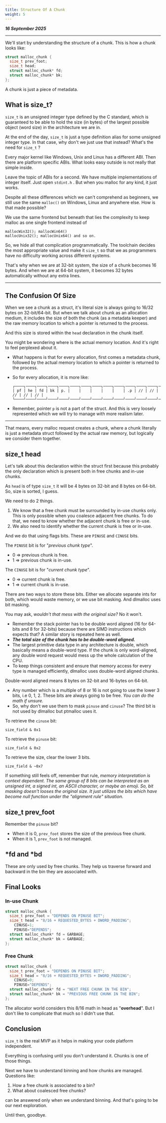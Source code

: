 ```yaml
---
title: Structure Of A Chunk
weight: 5
---
```


_**16 September 2025**_

***

We'll start by understanding the structure of a chunk. This is how a chunk looks like:

```c
struct malloc_chunk {
  size_t prev_foot;
  size_t head;
  struct malloc_chunk* fd;
  struct malloc_chunk* bk;
};
```

A chunk is just a piece of metadata.

## What is size\_t?

`size_t` is an unsigned integer type defined by the C standard, which is guaranteed to be able to hold the size (in bytes) of the largest possible object (word size) in the architecture we are in.

At the end of the day, `size_t` is just a type definition alias for some unsigned integer type. In that case, why don't we just use that instead? What's the need for `size_t` ?

Every major kernel like Windows, Unix and Linux has a different ABI. Then there are platform specific ABIs. What looks easy outside is not really that simple inside.

Leave the topic of ABIs for a second. We have multiple implementations of integer itself. Just open `stdint.h` . But when you malloc for any kind, it just works.

Despite all these differences which we can't comprehend as beginners, we still use the same `malloc()` on Windows, Linux and anywhere else. How is that made possible?

We use the same frontend but beneath that lies the complexity to keep malloc as one single frontend instead of

```
mallocWin32(); mallocWin64()
mallocUnix32(); mallocUnix64() and so on.
```

So, we hide all that complication programmatically. The toolchain decides the most appropriate value and make it `size_t` so that we as programmers have no difficulty working across different systems.

That's why when we are at 32-bit system, the size of a chunk becomes 16 bytes. And when we are at 64-bit system, it becomes 32 bytes automatically without any extra lines.

***

## The Confusion Of Size

When we see a chunk as a struct, it's literal size is always going to 16/32 bytes on 32-bit/64-bit. But when we talk about chunk as an allocation medium, it includes the size of both the chunk (as a metadata keeper) and the raw memory location to which a pointer is returned to the process.

And this size is stored within the `head` declaration in the chunk itself.

You might be wondering where is the actual memory location. And it's right to feel perplexed about it.

* What happens is that for every allocation, first comes a metadata chunk, followed by the actual memory location to which a pointer is returned to the process.
*   So for every allocation, it is more like:

    ```
    ┌────┐────┐────┐────┐────┐────┐────┐────┐────┐────┐────┐────┐────┐────┐────┐────┐
    | pf | he | fd | bk | p. |    |    |    |    |    | .p | // | // | // | // | // |
    └────┘────┘────┘────┘────┘────┘────┘────┘────┘────┘────┘────┘────┘────┘────┘────┘
    ```
* Remember, pointer `p` is not a part of the struct. And this is very loosely represented which we will try to manage with more realism later.

***

That means, every malloc request creates a chunk, where a chunk literally is just a metadata struct followed by the actual raw memory, but logically we consider them together.

## size\_t head

Let's talk about this declaration within the struct first because this probably the only declaration which is present both in free chunks and in-use chunks.

As `head` is of type `size_t` it will be 4 bytes on 32-bit and 8 bytes on 64-bit. So, size is sorted, I guess.

We need to do 2 things.

1. We know that a free chunk must be surrounded by in-use chunks only. This is only possible when you coalesce adjacent free chunks. To do that, we need to know whether the adjacent chunk is free or in-use.
2. We also need to identify whether the current chunk is free or in-use.

And we do that using flags bits. These are `PINUSE` and `CINUSE` bits.

The `PINUSE` bit is for "_previous chunk type_".

* 0 ⇒ previous chunk is free.
* 1 ⇒ previous chunk is in-use.

The `CINUSE` bit is for "_current chunk type_".

* 0 ⇒ current chunk is free.
* 1 ⇒ current chunk is in-use.

There are two ways to store these bits. Either we allocate separate ints for both, which would waste memory, or we use bit masking. And dlmalloc uses bit masking.

You may ask, _wouldn't that mess with the original size?_ No it won't.

* Remember the stack pointer has to be double word aligned (16 for 64-bits and 8 for 32-bits) because there are SIMD instructions which expects that? A similar story is repeated here as well.
* _**The total size of the chunk has to be double-word aligned.**_
* The largest primitive data type in any architecture is double, which basically means a double-word type. If the chunk is only word-aligned, any double word request would mess up the whole calculation of the CPU.
* To keep things consistent and ensure that memory access for every type is managed efficiently, dlmalloc uses double-word aligned chunks.

Double-word aligned means 8 bytes on 32-bit and 16-bytes on 64-bit.

* Any number which is a multiple of 8 or 16 is not going to use the lower 3 bits, i.e 0, 1, 2. These bits are always going to be free. _You can do the math if unsure._
* So, why don't we use them to mask `pinuse` and `cinuse`? The third bit is not used by dlmalloc but ptmalloc uses it.

To retrieve the `cinuse` bit:

```
size_field & 0x1
```

To retrieve the `pinuse` bit:

```
size_field & 0x2
```

To retrieve the size, clear the lower 3 bits.

```
size_field & ~0x7
```

If something still feels off, remember that rule, _memory interpretation is context dependent. The same group of 8 bits can be interpreted as an unsigned int, a signed int, an ASCII character, or maybe an emoji. So, bit masking doesn't looses the original size. It just utilizes the bits which have become null function under the "alignment rule" situation._

## size\_t prev\_foot

Remember the `pinuse` bit?

* When it is 0, `prev_foot` stores the size of the previous free chunk.
* When it is 1, `prev_foot` is not managed.

## \*fd and \*bd

These are only used by free chunks. They help us traverse forward and backward in the bin they are associated with.

## Final Looks

### In-use Chunk

```c
struct malloc_chunk {
  size_t prev_foot = "DEPENDS ON PINUSE BIT";
  size_t head = "8/16 + REQUESTED_BYTES + DWORD_PADDING";
    CINUSE=1;
    PINUSE="DEPENDS";
  struct malloc_chunk* fd = GARBAGE;
  struct malloc_chunk* bk = GARBAGE;
};
```

### Free Chunk

```c
struct malloc_chunk {
  size_t prev_foot = "DEPENDS ON PINUSE BIT";
  size_t head = "8/16 + REQUESTED_BYTES + DWORD_PADDING";
    CINUSE=0;
    PINUSE="DEPENDS";
  struct malloc_chunk* fd = "NEXT FREE CHUNK IN THE BIN";
  struct malloc_chunk* bk = "PREVIOUS FREE CHUNK IN THE BIN";
};
```

The allocator world considers this 8/16 math in head as "**overhead**". But I don't like to complicate that much so I didn't use that.

## Conclusion

`size_t` is the real MVP as it helps in making your code platform independent.

Everything is confusing until you don't understand it. Chunks is one of those things.

Next we have to understand binning and how chunks are managed. Questions like:

1. How a free chunk is associated to a bin?
2. What about coalesced free chunks?

can be answered only when we understand binning. And that's going to be our next exploration.

Until then, goodbye.